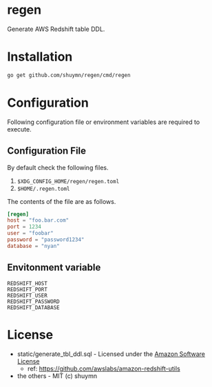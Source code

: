 # regen

Generate AWS Redshift table DDL.

# Installation

```bash
go get github.com/shuymn/regen/cmd/regen
```

# Configuration

Following configuration file or environment variables are required to execute.

## Configuration File

By default check the following files.

1. `$XDG_CONFIG_HOME/regen/regen.toml`
2. `$HOME/.regen.toml`

The contents of the file are as follows.

```toml
[regen]
host = "foo.bar.com"
port = 1234
user = "foobar"
password = "password1234"
database = "nyan"
```

## Envitonment variable

```
REDSHIFT_HOST
REDSHIFT_PORT
REDSHIFT_USER
REDSHIFT_PASSWORD
REDSHIFT_DATABASE
```


# License

- static/generate_tbl_ddl.sql - Licensed under the [Amazon Software License](http://aws.amazon.com/asl/)
  - ref: https://github.com/awslabs/amazon-redshift-utils
- the others - MIT (c) shuymn
